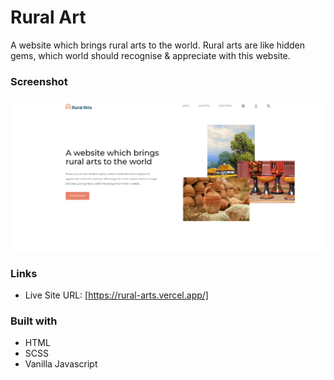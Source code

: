 # Rural Art
A website which brings rural arts to the world. Rural arts are like hidden gems, which world should recognise & appreciate with this website.

### Screenshot

![](screenshot/Screenshot.png)

### Links

- Live Site URL: [https://rural-arts.vercel.app/]

### Built with

- HTML
- SCSS
- Vanilla Javascript

